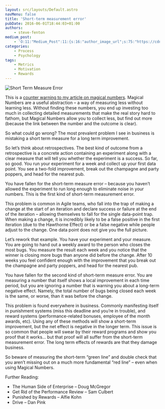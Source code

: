 ```yaml
---
layout: src/layouts/Default.astro
navMenu: false
title: 'Short-term measurement error'
pubDate: 2016-06-01T18:44:03+01:00
authors:
    - steve-fenton
medium_post:
    - 'O:11:"Medium_Post":11:{s:16:"author_image_url";s:75:"https://cdn-images-1.medium.com/fit/c/400/400/1*eXkhfEuF41g5W_xnc_ydLA.jpeg";s:10:"author_url";s:38:"https://medium.com/@steve.fenton.co.uk";s:11:"byline_name";N;s:12:"byline_email";N;s:10:"cross_link";s:3:"yes";s:2:"id";s:12:"2d072e0e00ea";s:21:"follower_notification";s:3:"yes";s:7:"license";s:19:"all-rights-reserved";s:14:"publication_id";s:2:"-1";s:6:"status";s:5:"draft";s:3:"url";s:51:"https://medium.com/@steve.fenton.co.uk/2d072e0e00ea";}'
categories:
    - Process
    - Psychology
tags:
    - Metrics
    - Motivation
    - Rewards
---
```


![Short Term Measure Error](/img/2016/06/short-term-mistake.jpg)

This is a [counter warning to my article on magical numbers](https://www.linkedin.com/pulse/metrics-find-your-magical-number-steve-fenton). Magical Numbers are a useful abstraction – a way of measuring less without learning less. Without finding these numbers, you end up investing too much in collecting detailed measurements that make the real story hard to fathom, but Magical Numbers allow you to collect less, but find out more (because the link between the number and the outcome is clear).

So what could go wrong? The most prevalent problem I see in business is mistaking a short term measure for a long term improvement.

So let’s think about retrospectives. The best kind of outcome from a retrospective is a concrete action containing an experiment along with a clear measure that will tell you whether the experiment is a success. So far, so good. You run your experiment for a week and collect up your first data point. You see a two-fold improvement, break out the champagne and party poppers, and head for the nearest pub.

You have fallen for the short-term measure error – because you haven’t allowed the experiment to run long enough to eliminate noise in your numbers. This is the first kind of short-term measurement error.

This problem is common in Agile teams, who fall into the trap of making a change at the start of an iteration and declare success or failure at the end of the iteration – allowing themselves to fall for the single data-point trap. When making a change, it is incredibly likely to be a false positive in the first iteration (due to the Hawthorne Effect) or be a false negative while people adjust to the change. One data point does not give you the full picture.

Let’s rework that example. You have your experiment and your measure. You are going to hand out a weekly award to the person who closes the most bugs. You measure the result each week and you notice that the winner is closing more bugs than anyone did before the change. After 10 weeks you feel confident enough with the improvement that you break out the champagne and party poppers, and head for the nearest pub.

You have fallen for the second kind of short-term measure error. You are measuring a number that itself shows a local improvement in each time period, but you are ignoring a number that is warning you about a long-term negative effect. Namely, the total number of bugs being closed each week is the same, or worse, than it was before the change.

This problem is found everywhere in business. Commonly manifesting itself in punishment systems (miss this deadline and you’re in trouble), and reward systems (performance-related bonuses, employee of the month awards, etc). Using any of these methods will show a short-term improvement, but the net effect is negative in the longer term. This issue is so common that people will swear by their reward programs and show you proof that it works… but that proof will all suffer from the short-term measurement error. The long term effects of rewards are that they damage business.

So beware of measuring the short-term “green line” and double check that you aren’t missing out on a much more fundamental “red line” – even when using Magical Numbers.

Further Reading:

- The Human Side of Enterprise – Doug McGregor
- Get Rid of the Performance Review – Sam Culbert
- Punished by Rewards – Alfie Kohn
- Drive – Dan Pink